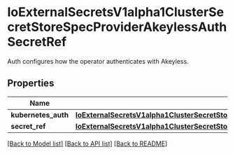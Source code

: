# IoExternalSecretsV1alpha1ClusterSecretStoreSpecProviderAkeylessAuthSecretRef

Auth configures how the operator authenticates with Akeyless.
## Properties
Name | Type | Description | Notes
------------ | ------------- | ------------- | -------------
**kubernetes_auth** | [**IoExternalSecretsV1alpha1ClusterSecretStoreSpecProviderAkeylessAuthSecretRefKubernetesAuth**](IoExternalSecretsV1alpha1ClusterSecretStoreSpecProviderAkeylessAuthSecretRefKubernetesAuth.md) |  | [optional] 
**secret_ref** | [**IoExternalSecretsV1alpha1ClusterSecretStoreSpecProviderAkeylessAuthSecretRefSecretRef**](IoExternalSecretsV1alpha1ClusterSecretStoreSpecProviderAkeylessAuthSecretRefSecretRef.md) |  | [optional] 

[[Back to Model list]](../README.md#documentation-for-models) [[Back to API list]](../README.md#documentation-for-api-endpoints) [[Back to README]](../README.md)


